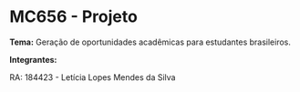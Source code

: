 # MC656 - Projeto

**Tema:** Geração de oportunidades acadêmicas para estudantes brasileiros.

**Integrantes:**

RA: 184423 - Letícia Lopes Mendes da Silva
